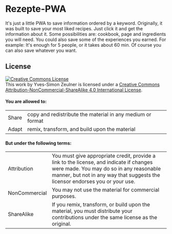 # Rezepte-PWA

It's just a little PWA to save information ordered by a keyword.
Originally, it was built to save your most liked recipes. Just click it and get the information about it.
Some possibilities are: cookbook, page and ingredients you will need. You could also save some of the experiences you earned. For example: It's enough for 5 people, or it takes about 60 min.
Of course you can also save whatever you want.

## License
<a rel="license" href="http://creativecommons.org/licenses/by-nc-sa/4.0/" target='_blank'>
        <img alt="Creative Commons License" style="border-width:0" src="https://i.creativecommons.org/l/by-nc-sa/4.0/88x31.png" />
    </a><br />
    This 
    <span xmlns:dct="http://purl.org/dc/terms/" href="http://purl.org/dc/dcmitype/InteractiveResource" rel="dct:type">work</span>
    by 
    <span xmlns:cc="http://creativecommons.org/ns#" property="cc:attributionName">Yves-Simon Zeulner</span> 
    is licensed under a 
    <a rel="license" href="http://creativecommons.org/licenses/by-nc-sa/4.0/" target='_blank'>Creative Commons Attribution-NonCommercial-ShareAlike 4.0 International License</a>.

#### You are allowed to:
<table>
  <tr>
    <td>Share</td>
    <td>copy and redistribute the material in any medium or format</td>
  </tr>
  <tr>
    <td>Adapt</td>
    <td>remix, transform, and build upon the material</td>
  </tr>
</table>

#### But under the following terms:
<table>
  <tr>
    <td>Attribution</td>
    <td>You must give appropriate credit, provide a link to the license, and indicate if changes were made. You may do so in any reasonable manner, but not in any way that suggests the licensor endorses you or your use.</td>
  </tr>
  <tr>
    <td>NonCommercial</td>
    <td>You may not use the material for commercial purposes.</td>
  </tr>
  <tr>
    <td>ShareAlike</td>
    <td>If you remix, transform, or build upon the material, you must distribute your contributions under the same license as the original.</td>
  </tr>
</table>
